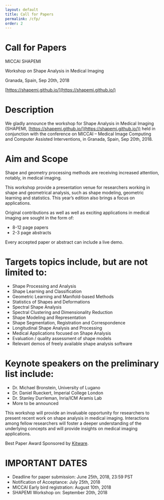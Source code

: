 ```yaml
---
layout: default
title: Call for Papers
permalink: /cfp/
order: 2
---
```

# Call for Papers


MICCAI SHAPEMI

Workshop on Shape Analysis in Medical Imaging

Granada, Spain, Sep 20th, 2018

[https://shapemi.github.io/](https://shapemi.github.io/)


# Description

We gladly announce the workshop for Shape Analysis in Medical Imaging (SHAPEMI, [https://shapemi.github.io/](https://shapemi.github.io/)) held in conjunction with the conference on MICCAI – Medical Image Computing and Computer Assisted Interventions, in Granada, Spain, Sep 20th, 2018. 

# Aim and Scope

Shape and geometry processing methods are receiving increased attention, notably, in medical imaging. 

This workshop provide a presentation venue for researchers working in shape and geometrical analysis, such as shape modeling, geometric learning and statistics. This year’s edition also brings a focus on applications. 

Original contributions as well as well as exciting applications in medical imaging are sought in the form of:

* 8-12 page papers 
* 2-3 page abstracts 

Every accepted paper or abstract can include a live demo. 

# Targets topics include, but are not limited to: 
 
* Shape Processing and Analysis
* Shape Learning and Classification
* Geometric Learning and Manifold-based Methods
* Statistics of Shapes and Deformations
* Spectral Shape Analysis
* Spectral Clustering and Dimensionality Reduction
* Shape Modeling and Representation
* Shape Segmentation, Registration and Correspondence
* Longitudinal Shape Analysis and Processing
* Medical Applications focused on Shape Analysis
* Evaluation / quality assessment of shape models
* Relevant demos of freely available shape analysis software

# Keynote speakers on the preliminary list include:

* Dr. Michael Bronstein, University of Lugano
* Dr. Daniel Rueckert, Imperial College London
* Dr. Stanley Durrleman, Inria/ICM Aramis Lab
* More to be announced

This workshop will provide an invaluable opportunity for researchers to present recent work on shape analysis in medical imaging. Interactions among fellow researchers will foster a deeper understanding of the underlying concepts and will provide insights on medical imaging applications.

Best Paper Award Sponsored by [Kitware](https://www.kitware.com/). 

# IMPORTANT DATES

 - Deadline for paper submission: June 25th, 2018, 23:59 PST
 - Notification of Acceptance: July 25th, 2018
 - MICCAI Early bird registration:  August 10th, 2018
 - SHAPEMI Workshop on:  September 20th, 2018
